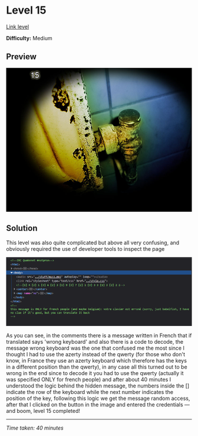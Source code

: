 # Level 15

[Link level](https://www.deathball.net/notpron/rusty/board.htm)

**Difficulty:** Medium

## Preview
![Level 15](../images/level15.png)

## Solution
This level was also quite complicated but above all very confusing, and obviously required the use of developer tools to inspect the page

![Level 15 inspected](../images/level15_inspected.png)

As you can see, in the comments there is a message written in French that if translated says 'wrong keyboard' and also there is a code to decode, the message wrong keyboard was the one that confused me the most since I thought I had to use the azerty instead of the qwerty (for those who don't know, in France they use an azerty keyboard which therefore has the keys in a different position than the qwerty), in any case all this turned out to be wrong in the end since to decode it you had to use the qwerty (actually it was specified ONLY for french people) and after about 40 minutes I understood the logic behind the hidden message, the numbers inside the [] indicate the row of the keyboard while the next number indicates the position of the key, following this logic we get the message random access, after that I clicked on the button in the image and entered the credentials — and boom, level 15 completed!

---


_Time taken: 40 minutes_
